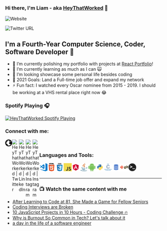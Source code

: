 ### Hi there, I'm Liam - aka [HeyThatWorked][website] 👋

![Website](https://img.shields.io/website?label=React%20Portfolio&style=for-the-badge&url=https%3A%2F%2Fliamnguyenn-react-portfolio.netlify.app%2F)

![Twitter URL](https://img.shields.io/twitter/url?color=1da1fd&label=Follow%20%40HeyWorked&logo=Twitter&style=for-the-badge&url=https%3A%2F%2Ftwitter.com%2FHeyWorked)

## I'm a Fourth-Year Computer Science, Coder, Software Developer 🙌

- 🔭 I’m currently polishing my portfolio with projects at [React Portfolio][website]!
- 🌱 I’m currently learning as much as I can 🙀
- 👯 I’m looking showcase some personal life besides coding
- 🥅 2021 Goals: Land a Full-time job offer and expand my network
- ⚡ Fun fact: I watched every Oscar nominee from 2015 - 2019. I should be working at a VHS rental place right now 😂

### Spotify Playing 🎧

[<img src="https://novatorem-gamma-ecru.vercel.app/api/spotify-playing" alt="HeyThatWorked Spotify Playing" width="350" />](https://open.spotify.com/user/22clklfo3v3einxx5h277lw4q)

### Connect with me:

[<img align="left" alt="HeyThatWorked" width="22px" src="https://raw.githubusercontent.com/iconic/open-iconic/master/svg/globe.svg" />][website]
[<img align="left" alt="HeyThatWorked | Twitter" width="22px" src="https://cdn.jsdelivr.net/npm/simple-icons@v3/icons/twitter.svg" />][twitter]
[<img align="left" alt="HeyThatWorked | LinkedIn" width="22px" src="https://cdn.jsdelivr.net/npm/simple-icons@v3/icons/linkedin.svg" />][linkedin]
[<img align="left" alt="HeyThatWorked | Instagram" width="22px" src="https://cdn.jsdelivr.net/npm/simple-icons@v3/icons/instagram.svg" />][instagram]
[<img align="left" alt="HeyThatWorked | Instagram" width="22px" src="https://cdn.jsdelivr.net/npm/simple-icons@v3/icons/twitch.svg" />][twitch]
<br />

### Languages and Tools:

[<img align="left" alt="Visual Studio Code" width="26px" src="https://raw.githubusercontent.com/github/explore/80688e429a7d4ef2fca1e82350fe8e3517d3494d/topics/visual-studio-code/visual-studio-code.png" />][github]
[<img align="left" alt="HTML5" width="26px" src="https://raw.githubusercontent.com/github/explore/80688e429a7d4ef2fca1e82350fe8e3517d3494d/topics/html/html.png" />][github]
[<img align="left" alt="CSS3" width="26px" src="https://raw.githubusercontent.com/github/explore/80688e429a7d4ef2fca1e82350fe8e3517d3494d/topics/css/css.png" />][github]
[<img align="left" alt="JavaScript" width="26px" src="https://raw.githubusercontent.com/github/explore/80688e429a7d4ef2fca1e82350fe8e3517d3494d/topics/javascript/javascript.png" />][github]
[<img align="left" alt="Angular" width="26px" src="https://raw.githubusercontent.com/github/explore/80688e429a7d4ef2fca1e82350fe8e3517d3494d/topics/angular/angular.png" />][github]
[<img align="left" alt="Java" width="26px" src="https://raw.githubusercontent.com/github/explore/80688e429a7d4ef2fca1e82350fe8e3517d3494d/topics/java/java.png" />][github]
[<img align="left" alt="Android" width="26px" src="https://raw.githubusercontent.com/github/explore/80688e429a7d4ef2fca1e82350fe8e3517d3494d/topics/android/android.png" />][github]
[<img align="left" alt="Python" width="26px" src="https://raw.githubusercontent.com/github/explore/80688e429a7d4ef2fca1e82350fe8e3517d3494d/topics/python/python.png" />][github]
[<img align="left" alt="C" width="26px" src="https://raw.githubusercontent.com/github/explore/80688e429a7d4ef2fca1e82350fe8e3517d3494d/topics/c/c.png" />][github]
[<img align="left" alt="SQL" width="26px" src="https://raw.githubusercontent.com/github/explore/80688e429a7d4ef2fca1e82350fe8e3517d3494d/topics/sql/sql.png" />][github]
[<img align="left" alt="Git" width="26px" src="https://raw.githubusercontent.com/github/explore/80688e429a7d4ef2fca1e82350fe8e3517d3494d/topics/git/git.png" />][github]
[<img align="left" alt="Terminal" width="26px" src="https://raw.githubusercontent.com/github/explore/80688e429a7d4ef2fca1e82350fe8e3517d3494d/topics/terminal/terminal.png" />][github]

<br />
<br />

---

### 📺 Watch the same content with me

<!-- YOUTUBE:START -->

- [After Learning to Code at 81, She Made a Game for Fellow Seniors](https://www.youtube.com/watch?v=UFYJ2DE9wlM)
- [Coding Interviews are Broken](https://www.youtube.com/watch?v=bx3--22D4E4)
- [10 JavaScript Projects in 10 Hours - Coding Challenge 🔥](https://www.youtube.com/watch?v=dtKciwk_si4)
- [Why is Burnout So Common in Tech? Let's talk about it](https://www.youtube.com/watch?v=hQX-BtFp-Rc)
- [a day in the life of a software engineer](https://www.youtube.com/watch?v=rqX8PFcOpxA)

[website]: https://liamnguyenn-react-portfolio.netlify.app/
[twitter]: https://twitter.com/HeyWorked
[instagram]: https://www.instagram.com/liam.exee/
[linkedin]: www.linkedin.com/in/liamnguyenn98
[twitch]: https://www.twitch.tv/liamquiinn
[github]: https://github.com/HeyItWorked
